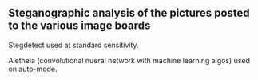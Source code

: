 ## Steganographic analysis of the pictures posted to the various image boards

Stegdetect used at standard sensitivity.

Aletheia (convolutional nueral network with machine learning algos) used on auto-mode.

